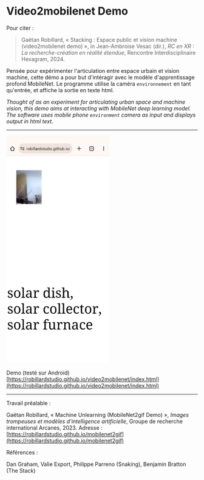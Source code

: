 # Video2mobilenet Demo

<!-- image -->

Pour citer :

> Gaëtan Robillard, « Stacking : Espace public et vision machine (video2mobilenet demo) », in Jean-Ambroise Vesac (dir.), *RC en XR : La recherche-création en réalité étendue*, Rencontre Interdisciplinaire Hexagram, 2024.

Pensée pour expérimenter l'articulation entre espace urbain et vision machine, cette démo a pour but d'intéragir avec le modèle d'apprentissage profond MobileNet. Le programme utilise la caméra `environnement` en tant qu'entrée, et affiche la sortie en texte html.

*Thought of as an experiment for articulating urban space and machine vision, this demo aims at interacting with MobileNet deep learning model. The software uses mobile phone `environment` camera as input and displays output in html text.*

----

<img src="medias/screenshot_1.png" height="600">

Demo (testé sur Android) [https://robillardstudio.github.io/video2mobilenet/index.html](https://robillardstudio.github.io/video2mobilenet/index.html)

----

Travail préalable :

Gaëtan Robillard, « Machine Unlearning (MobileNet2gif Demo) », *Images trompeuses et modèles d'intelligence artificielle*, Groupe de recherche international Arcanes, 2023. Adresse : [https://robillardstudio.github.io/mobilenet2gif](https://robillardstudio.github.io/mobilenet2gif)

Références :

Dan Graham, Valie Export, Philippe Parreno (Snaking), Benjamin Bratton (The Stack)
